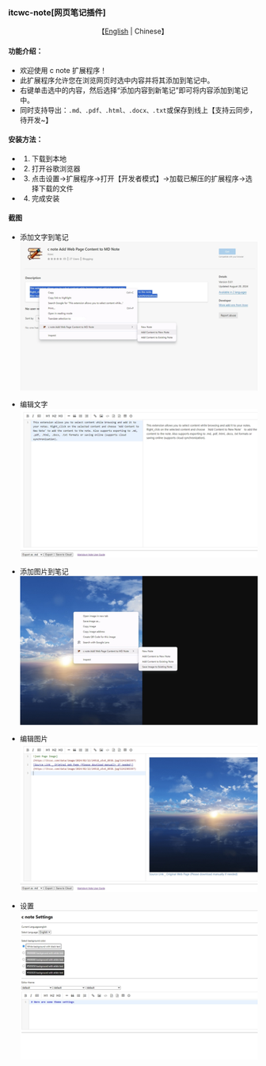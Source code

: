 ### itcwc-note[网页笔记插件]

<p align="center">
    【<a href="/README.md">English</a>   | Chinese】
</p>

#### 功能介绍：
* 欢迎使用 c note 扩展程序！
* 此扩展程序允许您在浏览网页时选中内容并将其添加到笔记中。
* 右键单击选中的内容，然后选择“添加内容到新笔记”即可将内容添加到笔记中。
* 同时支持导出：`.md、.pdf、.html、.docx、.txt`或保存到线上【支持云同步，待开发~】

#### 安装方法：
* 1. 下载到本地
* 2. 打开谷歌浏览器
* 3. 点击设置->扩展程序->打开【开发者模式】->加载已解压的扩展程序->选择下载的文件
* 4. 完成安装

#### 截图
* 添加文字到笔记
  ![添加文字到笔记](../images/en/e1.png)

* 编辑文字
  ![编辑文字](../images/en/e2.png)

* 添加图片到笔记
  ![添加图片到笔记](../images/en/e3.png)

* 编辑图片
  ![编辑图片](../images/en/e4.png)

* 设置
  ![设置](../images/en/e5.png)